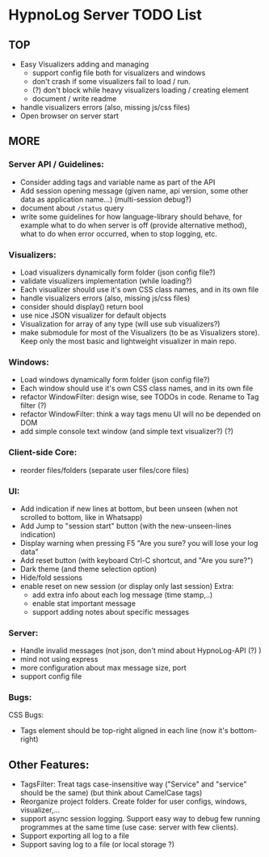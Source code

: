 HypnoLog Server TODO List
================================

## TOP
- Easy Visualizers adding and managing
    - support config file both for visualizers and windows
    - don't crash if some visualizers fail to load / run.
    - (?) don't block while heavy visualizers loading / creating element
    - document / write readme
- handle visualizers errors (also, missing js/css files)
- Open browser on server start


## MORE

### Server API / Guidelines:
- Consider adding tags and variable name as part of the API
- Add session opening message (given name, api version, some other data as application name...) (multi-session debug?)
- document about `/status` query
- write some guidelines for how language-library should behave, for
  example what to do when server is off (provide alternative method), what to do
  when error occurred, when to stop logging, etc.

### Visualizers:
- Load visualizers dynamically form folder (json config file?)
- validate visualizers implementation (while loading?)
- Each visualizer should use it's own CSS class names, and in its own file
- handle visualizers errors (also, missing js/css files)
- consider should display() return bool
- use nice JSON visualizer for default objects
- Visualization for array of any type (will use sub visualizers?)
- make submodule for most of the Visualizers (to be as Visualizers store). Keep
  only the most basic and lightweight visualizer in main repo.

### Windows:
- Load windows dynamically form folder (json config file?)
- Each window should use it's own CSS class names, and in its own file
- refactor WindowFilter: design wise, see TODOs in code. Rename to Tag filter (?)
- refactor WindowFilter: think a way tags menu UI will no be depended on DOM
- add simple console text window (and simple text visualizer?) (?)

### Client-side Core:
- reorder files/folders (separate user files/core files)

### UI:
- Add indication if new lines at bottom, but been unseen (when not scrolled to
  bottom, like in Whatsapp)
- Add Jump to "session start" button (with the new-unseen-lines indication)
- Display warning when pressing F5 "Are you sure? you will lose your log data"
- Add reset button (with keyboard Ctrl-C shortcut, and "Are you sure?")
- Dark theme (and theme selection option)
- Hide/fold sessions
- enable reset on new session (or display only last session)
Extra:
    - add extra info about each log message (time stamp,..)
    - enable stat important message
    - support adding notes about specific messages

### Server:
- Handle invalid messages (not json, don't mind about HypnoLog-API (?) )
- mind not using express
- more configuration about max message size, port
- support config file

### Bugs:
CSS Bugs:
- Tags element should be top-right aligned in each line (now it's bottom-right)


## Other Features:
- TagsFilter: Treat tags case-insensitive way ("Service" and "service" should be the same) (but think about CamelCase tags)
- Reorganize project folders. Create folder for user configs, windows,
  visualizer,...
- support async session logging. Support easy way to debug few running
  programmes at the same time (use case: server with few clients).
- Support exporting all log to a file
- Support saving log to a file (or local storage ?)


